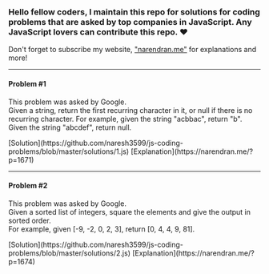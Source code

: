 ### Hello fellow coders, I maintain this repo for solutions for coding problems that are asked by top companies in JavaScript. Any JavaScript lovers can contribute this repo. ❤️ 
Don't forget to subscribe my website, ["narendran.me"](https://narendran.me) for explanations and more!
<hr>
<h4>Problem #1</h4>
<p>This problem was asked by Google.<br>
Given a string, return the first recurring character in it, or null if there is no recurring character.
For example, given the string "acbbac", return "b". Given the string "abcdef", return null.</p>
[Solution](https://github.com/naresh3599/js-coding-problems/blob/master/solutions/1.js)
[Explanation](https://narendran.me/?p=1671)
<hr>
<h4>Problem #2</h4>
<p>This problem was asked by Google.<br>
Given a sorted list of integers, square the elements and give the output in sorted order.<br>
For example, given [-9, -2, 0, 2, 3], return [0, 4, 4, 9, 81].</p>
[Solution](https://github.com/naresh3599/js-coding-problems/blob/master/solutions/2.js)
[Explanation](https://narendran.me/?p=1674)



